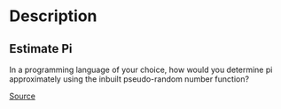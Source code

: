# Description 

## Estimate Pi

In a programming language of your choice, how would you determine pi approximately using the inbuilt pseudo-random number function?

[Source](https://javascript.plainenglish.io/estimate-pi-cbf96eadb417)
